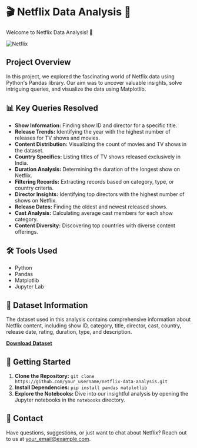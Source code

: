 # 🎬 Netflix Data Analysis 🍿

Welcome to Netflix Data Analysis! 🌟

![Netflix](https://t3.ftcdn.net/jpg/04/81/76/22/240_F_481762281_Xcvl3QsGh1pBMvQuyKIoIqq8aYksXEwX.jpg)

## Project Overview

In this project, we explored the fascinating world of Netflix data using Python's Pandas library. Our aim was to uncover valuable insights, solve intriguing queries, and visualize the data using Matplotlib.

## 📊 Key Queries Resolved

- **Show Information:** Finding show ID and director for a specific title.
- **Release Trends:** Identifying the year with the highest number of releases for TV shows and movies.
- **Content Distribution:** Visualizing the count of movies and TV shows in the dataset.
- **Country Specifics:** Listing titles of TV shows released exclusively in India.
- **Duration Analysis:** Determining the duration of the longest show on Netflix.
- **Filtering Records:** Extracting records based on category, type, or country criteria.
- **Director Insights:** Identifying top directors with the highest number of shows on Netflix.
- **Release Dates:** Finding the oldest and newest released shows.
- **Cast Analysis:** Calculating average cast members for each show category.
- **Content Diversity:** Discovering top countries with diverse content offerings.

## 🛠️ Tools Used

- Python
- Pandas
- Matplotlib
- Jupyter Lab

## 📄 Dataset Information

The dataset used in this analysis contains comprehensive information about Netflix content, including show ID, category, title, director, cast, country, release date, rating, duration, type, and description.

**[Download Dataset](https://www.kaggle.com/datasets/shivamb/netflix-shows)**

## 🚀 Getting Started

1. **Clone the Repository:** `git clone https://github.com/your_username/netflix-data-analysis.git`
2. **Install Dependencies:** `pip install pandas matplotlib`
3. **Explore the Notebooks:** Dive into our insightful analysis by opening the Jupyter notebooks in the `notebooks` directory.

## 📧 Contact

Have questions, suggestions, or just want to chat about Netflix? Reach out to us at [your_email@example.com](mailto:your_email@example.com).

